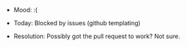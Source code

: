 - Mood: :(

- Today: Blocked by issues (github templating)

- Resolution: Possibly got the pull request to work? Not sure. 
